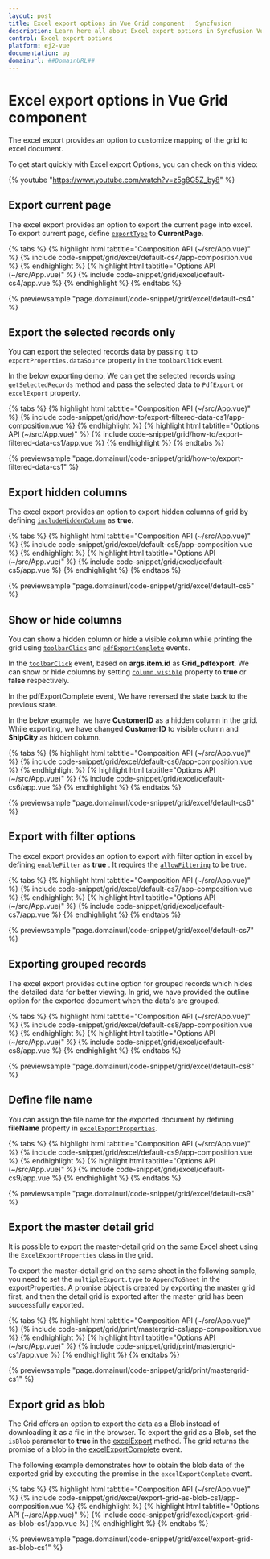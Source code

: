 ```yaml
---
layout: post
title: Excel export options in Vue Grid component | Syncfusion
description: Learn here all about Excel export options in Syncfusion Vue Grid component of Syncfusion Essential JS 2 and more.
control: Excel export options 
platform: ej2-vue
documentation: ug
domainurl: ##DomainURL##
---
```


# Excel export options in Vue Grid component

The excel export provides an option to customize mapping of the grid to excel document.

To get start quickly with Excel export Options, you can check on this video:

{% youtube "https://www.youtube.com/watch?v=z5g8G5Z_by8" %}

## Export current page

The excel export provides an option to export the current page into excel. To export current page, define [`exportType`](https://ej2.syncfusion.com/vue/documentation/api/grid/exportType) to **CurrentPage**.

{% tabs %}
{% highlight html tabtitle="Composition API (~/src/App.vue)" %}
{% include code-snippet/grid/excel/default-cs4/app-composition.vue %}
{% endhighlight %}
{% highlight html tabtitle="Options API (~/src/App.vue)" %}
{% include code-snippet/grid/excel/default-cs4/app.vue %}
{% endhighlight %}
{% endtabs %}
        
{% previewsample "page.domainurl/code-snippet/grid/excel/default-cs4" %}

## Export the selected records only

You can export the selected records data by passing it to `exportProperties.dataSource` property in the `toolbarClick` event.

In the below exporting demo, We can get the selected records using `getSelectedRecords` method and pass the selected data to `PdfExport` or `excelExport` property.

{% tabs %}
{% highlight html tabtitle="Composition API (~/src/App.vue)" %}
{% include code-snippet/grid/how-to/export-filtered-data-cs1/app-composition.vue %}
{% endhighlight %}
{% highlight html tabtitle="Options API (~/src/App.vue)" %}
{% include code-snippet/grid/how-to/export-filtered-data-cs1/app.vue %}
{% endhighlight %}
{% endtabs %}
        
{% previewsample "page.domainurl/code-snippet/grid/how-to/export-filtered-data-cs1" %}

## Export hidden columns

The excel export provides an option to export hidden columns of grid by defining [`includeHiddenColumn`](https://ej2.syncfusion.com/vue/documentation/api/grid/excelExportProperties/#includehiddencolumn) as **true**.

{% tabs %}
{% highlight html tabtitle="Composition API (~/src/App.vue)" %}
{% include code-snippet/grid/excel/default-cs5/app-composition.vue %}
{% endhighlight %}
{% highlight html tabtitle="Options API (~/src/App.vue)" %}
{% include code-snippet/grid/excel/default-cs5/app.vue %}
{% endhighlight %}
{% endtabs %}
        
{% previewsample "page.domainurl/code-snippet/grid/excel/default-cs5" %}

## Show or hide columns

You can show a hidden column or hide a visible column while printing the grid using [`toolbarClick`](https://ej2.syncfusion.com/vue/documentation/api/grid/#toolbarclick) and [`pdfExportComplete`](https://ej2.syncfusion.com/vue/documentation/api/grid/#pdfexportcomplete) events.

In the [`toolbarClick`](https://ej2.syncfusion.com/vue/documentation/api/grid/#toolbarclick) event, based on **args.item.id** as **Grid_pdfexport**. We can show or hide columns by setting [`column.visible`](https://ej2.syncfusion.com/vue/documentation/api/grid/column/#visible) property to **true** or **false** respectively.

In the pdfExportComplete event, We have reversed the state back to the previous state.

In the below example, we have **CustomerID** as a hidden column in the grid. While exporting, we have changed **CustomerID** to visible column and **ShipCity** as hidden column.

{% tabs %}
{% highlight html tabtitle="Composition API (~/src/App.vue)" %}
{% include code-snippet/grid/excel/default-cs6/app-composition.vue %}
{% endhighlight %}
{% highlight html tabtitle="Options API (~/src/App.vue)" %}
{% include code-snippet/grid/excel/default-cs6/app.vue %}
{% endhighlight %}
{% endtabs %}
        
{% previewsample "page.domainurl/code-snippet/grid/excel/default-cs6" %}

## Export with filter options

The excel export provides an option to export with filter option in excel by defining `enableFilter` as **true** . It requires the [`allowFiltering`](https://ej2.syncfusion.com/vue/documentation/api/grid/#allowfiltering) to be true.

{% tabs %}
{% highlight html tabtitle="Composition API (~/src/App.vue)" %}
{% include code-snippet/grid/excel/default-cs7/app-composition.vue %}
{% endhighlight %}
{% highlight html tabtitle="Options API (~/src/App.vue)" %}
{% include code-snippet/grid/excel/default-cs7/app.vue %}
{% endhighlight %}
{% endtabs %}
        
{% previewsample "page.domainurl/code-snippet/grid/excel/default-cs7" %}

## Exporting grouped records

The excel export provides outline option for grouped records which hides the detailed data for better viewing. In grid, we have provided the outline option for the exported document when the data's are grouped.

{% tabs %}
{% highlight html tabtitle="Composition API (~/src/App.vue)" %}
{% include code-snippet/grid/excel/default-cs8/app-composition.vue %}
{% endhighlight %}
{% highlight html tabtitle="Options API (~/src/App.vue)" %}
{% include code-snippet/grid/excel/default-cs8/app.vue %}
{% endhighlight %}
{% endtabs %}
        
{% previewsample "page.domainurl/code-snippet/grid/excel/default-cs8" %}

## Define file name

You can assign the file name for the exported document by defining **fileName** property in [`excelExportProperties`](https://ej2.syncfusion.com/vue/documentation/api/grid/excelExportProperties/).

{% tabs %}
{% highlight html tabtitle="Composition API (~/src/App.vue)" %}
{% include code-snippet/grid/excel/default-cs9/app-composition.vue %}
{% endhighlight %}
{% highlight html tabtitle="Options API (~/src/App.vue)" %}
{% include code-snippet/grid/excel/default-cs9/app.vue %}
{% endhighlight %}
{% endtabs %}
        
{% previewsample "page.domainurl/code-snippet/grid/excel/default-cs9" %}

## Export the master detail grid

It is possible to export the master-detail grid on the same Excel sheet using the `ExcelExportProperties` class in the grid.

To export the master-detail grid on the same sheet in the following sample, you need to set the `multipleExport.type` to `AppendToSheet` in the exportProperties. A promise object is created by exporting the master grid first, and then the detail grid is exported after the master grid has been successfully exported.

{% tabs %}
{% highlight html tabtitle="Composition API (~/src/App.vue)" %}
{% include code-snippet/grid/print/mastergrid-cs1/app-composition.vue %}
{% endhighlight %}
{% highlight html tabtitle="Options API (~/src/App.vue)" %}
{% include code-snippet/grid/print/mastergrid-cs1/app.vue %}
{% endhighlight %}
{% endtabs %}
        
{% previewsample "page.domainurl/code-snippet/grid/print/mastergrid-cs1" %}

## Export grid as blob

The Grid offers an option to export the data as a Blob instead of downloading it as a file in the browser. To export the grid as a Blob, set the `isBlob` parameter to **true** in the [excelExport](https://ej2.syncfusion.com/vue/documentation/api/grid/#excelexport) method. The grid returns the promise of a blob in the [excelExportComplete](https://ej2.syncfusion.com/vue/documentation/api/grid/#excelexportcomplete) event.

The following example demonstrates how to obtain the blob data of the exported grid by executing the promise in the `excelExportComplete` event.

{% tabs %}
{% highlight html tabtitle="Composition API (~/src/App.vue)" %}
{% include code-snippet/grid/excel/export-grid-as-blob-cs1/app-composition.vue %}
{% endhighlight %}
{% highlight html tabtitle="Options API (~/src/App.vue)" %}
{% include code-snippet/grid/excel/export-grid-as-blob-cs1/app.vue %}
{% endhighlight %}
{% endtabs %}
        
{% previewsample "page.domainurl/code-snippet/grid/excel/export-grid-as-blob-cs1" %}